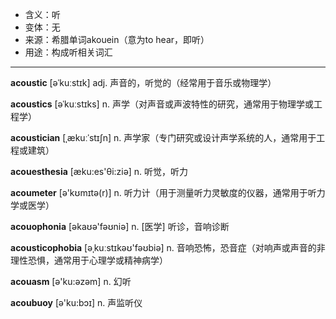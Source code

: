 - <span class="definition">含义：听</span>
- <span class="definition">变体：无</span>
- <span class="definition">来源：希腊单词akouein（意为to hear，即听）</span>
- <span class="definition">用途：构成听相关词汇</span>

---

<span class="vocabulary">**acoustic**</span> [əˈkuːstɪk] adj. 声音的，听觉的（经常用于音乐或物理学）

<span class="vocabulary">**acoustics**</span> [əˈkuːstɪks] n. 声学（对声音或声波特性的研究，通常用于物理学或工程学）

<span class="vocabulary">**acoustician**</span> [ˌækuːˈstɪʃn] n. 声学家（专门研究或设计声学系统的人，通常用于工程或建筑）

<span class="vocabulary">**acouesthesia**</span> [æku:es'θi:ziə] n. 听觉，听力

<span class="vocabulary">**acoumeter**</span> [ə'kʊmɪtə(r)] n. 听力计（用于测量听力灵敏度的仪器，通常用于听力学或医学）

<span class="vocabulary">**acouophonia**</span> [әkaʊə'fəʊniə] n. [医学] 听诊，音响诊断

<span class="vocabulary">**acousticophobia**</span> [əˌkuːstɪkəʊ'fəʊbiə] n. 音响恐怖，恐音症（对响声或声音的非理性恐惧，通常用于心理学或精神病学）

<span class="vocabulary">**acouasm**</span> [ə'ku:əzəm] n. 幻听

<span class="vocabulary">**acoubuoy**</span> [ə'ku:bɔɪ] n. 声监听仪

